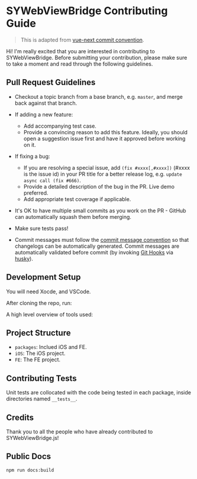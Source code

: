 # SYWebViewBridge Contributing Guide

> This is adapted from [vue-next commit convention](https://github.com/vuejs/vue-next/blob/master/.github/contributing.md).

Hi! I'm really excited that you are interested in contributing to SYWebViewBridge. Before submitting your contribution, please make sure to take a moment and read through the following guidelines.

## Pull Request Guidelines

- Checkout a topic branch from a base branch, e.g. `master`, and merge back against that branch.

- If adding a new feature:

  - Add accompanying test case.
  - Provide a convincing reason to add this feature. Ideally, you should open a suggestion issue first and have it approved before working on it.

- If fixing a bug:

  - If you are resolving a special issue, add `(fix #xxxx[,#xxxx])` (#xxxx is the issue id) in your PR title for a better release log, e.g. `update async call (fix #666)`.
  - Provide a detailed description of the bug in the PR. Live demo preferred.
  - Add appropriate test coverage if applicable.

- It's OK to have multiple small commits as you work on the PR - GitHub can automatically squash them before merging.

- Make sure tests pass!

- Commit messages must follow the [commit message convention](./commit-convention.md) so that changelogs can be automatically generated. Commit messages are automatically validated before commit (by invoking [Git Hooks](https://git-scm.com/docs/githooks) via [husky](https://github.com/typicode/husky)).


## Development Setup

You will need Xocde, and VSCode.

After cloning the repo, run:

A high level overview of tools used:


## Project Structure

- `packages`: Inclued iOS and FE.
- `iOS`: The iOS project.
- `FE`: The FE project.


## Contributing Tests

Unit tests are collocated with the code being tested in each package, inside directories named `__tests__`. 

## Credits

Thank you to all the people who have already contributed to SYWebViewBridge.js!

## Public Docs

`npm run docs:build`